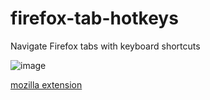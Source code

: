 # firefox-tab-hotkeys
Navigate Firefox tabs with keyboard shortcuts

![image](https://user-images.githubusercontent.com/1143226/120928524-6bf2d000-c6fe-11eb-9f7f-f728a7cc7552.png)

[mozilla extension](https://addons.mozilla.org/en-GB/developers/addon/tabs-hotkeys/)
